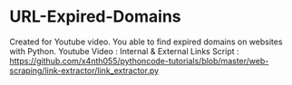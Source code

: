 # URL-Expired-Domains
Created for Youtube video. You able to find expired domains on websites with Python.
Youtube Video : 
Internal & External Links Script : https://github.com/x4nth055/pythoncode-tutorials/blob/master/web-scraping/link-extractor/link_extractor.py
